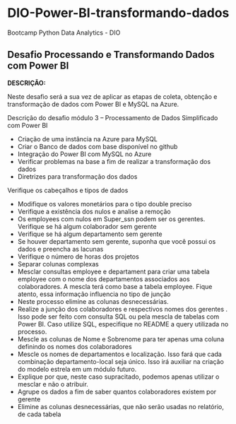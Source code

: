 # DIO-Power-BI-transformando-dados
Bootcamp Python Data Analytics - DIO

## Desafio Processando e Transformando Dados com Power BI
**DESCRIÇÃO:**

Neste desafio será a sua vez de aplicar as etapas de coleta, obtenção e transformação de dados com Power BI e MySQL na Azure.

Descrição do desafio módulo 3 – Processamento de Dados Simplificado com Power BI

* Criação de uma instância na Azure para MySQL
* Criar o Banco de dados com base disponível no github
* Integração do Power BI com MySQL no Azure
* Verificar problemas na base a fim de realizar a transformação dos dados
* Diretrizes para transformação dos dados

Verifique os cabeçalhos e tipos de dados
* Modifique os valores monetários para o tipo double preciso
* Verifique a existência dos nulos e analise a remoção
* Os employees com nulos em Super_ssn podem ser os gerentes. Verifique se há algum colaborador sem gerente
* Verifique se há algum departamento sem gerente
* Se houver departamento sem gerente, suponha que você possui os dados e preencha as lacunas
* Verifique o número de horas dos projetos
* Separar colunas complexas
* Mesclar consultas employee e departament para criar uma tabela employee com o nome dos departamentos associados aos colaboradores. A mescla terá como base a tabela employee. Fique atento, essa informação influencia no tipo de junção
* Neste processo elimine as colunas desnecessárias.
* Realize a junção dos colaboradores e respectivos nomes dos gerentes . Isso pode ser feito com consulta SQL ou pela mescla de tabelas com Power BI. Caso utilize SQL, especifique no README a query utilizada no processo.
* Mescle as colunas de Nome e Sobrenome para ter apenas uma coluna definindo os nomes dos colaboradores
* Mescle os nomes de departamentos e localização. Isso fará que cada combinação departamento-local seja único. Isso irá auxiliar na criação do modelo estrela em um módulo futuro.
* Explique por que, neste caso supracitado, podemos apenas utilizar o mesclar e não o atribuir.
* Agrupe os dados a fim de saber quantos colaboradores existem por gerente
* Elimine as colunas desnecessárias, que não serão usadas no relatório, de cada tabela

